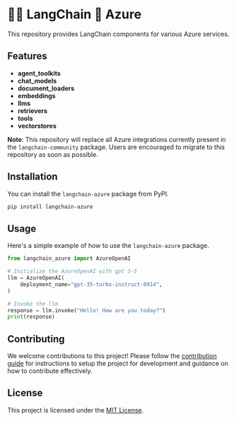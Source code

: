 # 🦜️🔗 LangChain 💜 Azure

This repository provides LangChain components for various Azure services. 

## Features

- **agent_toolkits**
- **chat_models**
- **document_loaders**
- **embeddings**
- **llms**
- **retrievers**
- **tools**
- **vectorstores**

**Note**: This repository will replace all Azure integrations currently present in the `langchain-community` package. Users are encouraged to migrate to this repository as soon as possible.

## Installation

You can install the `langchain-azure` package from PyPI.

```bash
pip install langchain-azure
```

## Usage

Here's a simple example of how to use the `langchain-azure` package.

```python
from langchain_azure import AzureOpenAI

# Initialize the AzureOpenAI with gpt 3-5
llm = AzureOpenAI(
    deployment_name="gpt-35-turbo-instruct-0914",
)

# Invoke the llm
response = llm.invoke("Hello! How are you today?")
print(response)
```


## Contributing

We welcome contributions to this project! Please follow the [contribution guide]() for instructions to setup the project for development and guidance on how to contribute effectively.

## License

This project is licensed under the [MIT License](LICENSE).
